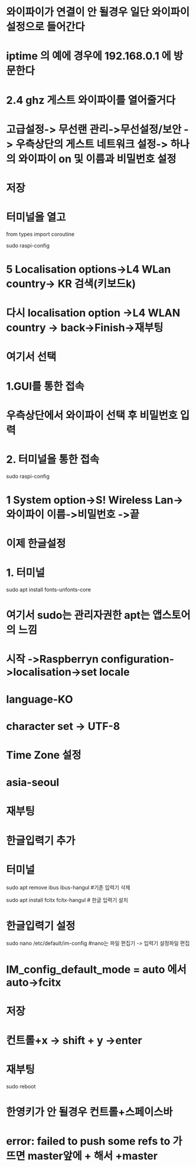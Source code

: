 # 와이파이가 연결이 안 될경우 일단 와이파이 설정으로 들어간다
# iptime 의 예에 경우에  192.168.0.1 에 방문한다
#  2.4 ghz  게스트 와이파이를 열어줄거다
# 고급설정-> 무선랜 관리->무선설정/보안 -> 우측상단의 게스트 네트워크 설정-> 하나의 와이파이 on 및 이름과 비밀번호 설정
# 저장

# 터미널을 열고
from types import coroutine


sudo raspi-config 
# 5 Localisation options->L4 WLan country-> KR 검색(키보드k)
# 다시 localisation option ->L4 WLAN country -> back->Finish->재부팅

# 여기서 선택 

# 1.GUI를 통한 접속 
# 우측상단에서 와이파이 선택 후 비밀번호 입력

# 2. 터미널을 통한 접속
sudo raspi-config
# 1 System option->S! Wireless Lan->와이파이 이름->비밀번호 ->끝

# 이제 한글설정

# 1. 터미널 
sudo apt install fonts-unfonts-core 
# 여기서 sudo는 관리자권한 apt는 앱스토어의 느낌 


# 시작 ->Raspberryn configuration->localisation->set locale
# language-KO
# character set -> UTF-8

# Time Zone 설정
#  asia-seoul
# 재부팅


# 한글입력기 추가
# 터미널

sudo apt remove ibus ibus-hangul #기존 입력기 삭제

sudo apt install fcitx fcitx-hangul # 한글 입력기 설치 


# 한글입력기 설정
sudo nano /etc/default/im-config #nano는 파일 편집기 -> 입력기 설정파일 편집
 

# IM_config_default_mode = auto 에서 auto->fcitx

# 저장
# 컨트롤+x -> shift + y ->enter

# 재부팅

sudo reboot
# 한영키가 안 될경우 컨트롤+스페이스바

# error: failed to push some refs to 가 뜨면 master앞에 + 해서 +master